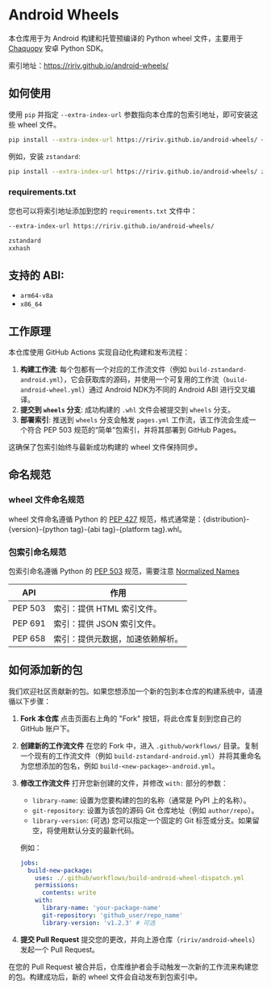 # Android Wheels

本仓库用于为 Android 构建和托管预编译的 Python wheel 文件，主要用于 [Chaquopy](https://chaquo.com/chaquopy/) 安卓 Python SDK。

索引地址：https://ririv.github.io/android-wheels/

## 如何使用

使用 `pip` 并指定 `--extra-index-url` 参数指向本仓库的包索引地址，即可安装这些 wheel 文件。

```bash
pip install --extra-index-url https://ririv.github.io/android-wheels/ <包名>
```

例如，安装 `zstandard`:

```bash
pip install --extra-index-url https://ririv.github.io/android-wheels/ zstandard
```

### requirements.txt

您也可以将索引地址添加到您的 `requirements.txt` 文件中：

```txt
--extra-index-url https://ririv.github.io/android-wheels/

zstandard
xxhash
```

## 支持的 ABI:

* `arm64-v8a`
* `x86_64`

## 工作原理

本仓库使用 GitHub Actions 实现自动化构建和发布流程：

1. **构建工作流**: 每个包都有一个对应的工作流文件（例如 `build-zstandard-android.yml`），它会获取库的源码，并使用一个可复用的工作流（`build-android-wheel.yml`）通过 Android NDK为不同的 Android ABI 进行交叉编译。
2. **提交到 `wheels` 分支**: 成功构建的 `.whl` 文件会被提交到 `wheels` 分支。
3. **部署索引**: 推送到 `wheels` 分支会触发 `pages.yml` 工作流，该工作流会生成一个符合 PEP 503 规范的“简单”包索引，并将其部署到 GitHub Pages。

这确保了包索引始终与最新成功构建的 wheel 文件保持同步。

## 命名规范

### wheel 文件命名规范

wheel 文件命名遵循 Python 的 [PEP 427](https://peps.python.org/pep-0427/#recommended-installer-features) 规范，格式通常是：{distribution}-{version}-{python tag}-{abi tag}-{platform tag}.whl。

### 包索引命名规范

包索引命名遵循 Python 的 [PEP 503](https://peps.python.org/pep-0503/) 规范，需要注意 [Normalized Names](https://peps.python.org/pep-0503/#normalized-names)

| API           | 作用                                               |
| ------------- | ---------------------------------------------------- |
| PEP 503       | 索引：提供 HTML 索引文件。                          |
| PEP 691       | 索引：提供 JSON 索引文件。                          |
| PEP 658       | 索引：提供元数据，加速依赖解析。                    |

## 如何添加新的包

我们欢迎社区贡献新的包。如果您想添加一个新的包到本仓库的构建系统中，请遵循以下步骤：

1.  **Fork 本仓库**
    点击页面右上角的 "Fork" 按钮，将此仓库复刻到您自己的 GitHub 账户下。

2.  **创建新的工作流文件**
    在您的 Fork 中，进入 `.github/workflows/` 目录。复制一个现有的工作流文件（例如 `build-zstandard-android.yml`）并将其重命名为您想添加的包名，例如 `build-<new-package>-android.yml`。

3.  **修改工作流文件**
    打开您新创建的文件，并修改 `with:` 部分的参数：
    *   `library-name`: 设置为您要构建的包的名称（通常是 PyPI 上的名称）。
    *   `git-repository`: 设置为该包的源码 Git 仓库地址（例如 `author/repo`）。
    *   `library-version`: (可选) 您可以指定一个固定的 Git 标签或分支。如果留空，将使用默认分支的最新代码。

    例如：
    ```yaml
    jobs:
      build-new-package:
        uses: ./.github/workflows/build-android-wheel-dispatch.yml
        permissions:
          contents: write
        with:
          library-name: 'your-package-name'
          git-repository: 'github_user/repo_name'
          library-version: 'v1.2.3' # 可选
    ```

4.  **提交 Pull Request**
    提交您的更改，并向上游仓库（`ririv/android-wheels`）发起一个 Pull Request。

在您的 Pull Request 被合并后，仓库维护者会手动触发一次新的工作流来构建您的包。构建成功后，新的 wheel 文件会自动发布到包索引中。